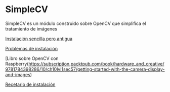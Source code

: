 # SimpleCV

SimpleCV es un módulo construido sobre OpenCV que simplifica el tratamiento de imágenes

[Instalación sencilla pero antigua](https://github.com/OpenLabTools/OpenLabTools/wiki/Using-the-Raspberry-Pi-camera-module-with-SimpleCV)

[Problemas de instalación](https://www.raspberrypi.org/forums/viewtopic.php?t=228108)

[Libro sobre OpenCV con Raspberry(https://subscription.packtpub.com/book/hardware_and_creative/9781784398286/10/ch10lvl1sec57/getting-started-with-the-camera-display-and-images)

[Recetario de instalación](https://github.com/sightmachine/SimpleCV/blob/develop/doc/HOWTO-Install%20on%20RaspberryPi.rst)
